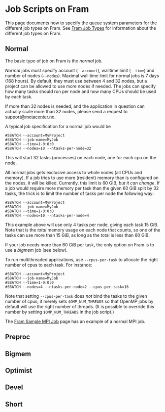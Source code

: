 # Job Scripts on Fram

This page documents how to specify the queue system parameters for the
different job types on Fram.  See [Fram Job Types](fram_job_types.md)
for information about the different job types on Fram.

## Normal
The basic type of job on Fram is the *normal* job.

*Normal* jobs must specify account (`--account`), walltime limit
(`--time`) and number of nodes (`--nodes`).  Maximal wall time limit
for normal jobs is 7 days (168 hours).  By default, they must use
between 4 and 32 nodes, but a project can be allowed to use more nodes
if needed. The jobs can specify how many tasks should run per node and
how many CPUs should be used by each task.

If more than 32 nodes is needed, and the application in question can
actually scale more than 32 nodes, please send a request to
<support@metacenter.no>.

A typical job specification for a normal job would be

	#SBATCH --account=MyProject
	#SBATCH --job-name=MyJob
	#SBATCH --time=1-0:0:0
	#SBATCH --nodes=10 --ntasks-per-node=32

This will start 32 tasks (processes) on each node, one for each cpu on the node.

All normal jobs gets exclusive access to whole nodes (all CPUs and
memory).  If a job tries to use more (resident) memory than is
configured on the nodes, it will be killed.  Currently, this limit is
60 GiB, *but it can change*.  If a job would require more memory per
task than the given 60 GiB split by 32 tasks, the trick is to limit the
number of tasks per node the following way:

	#SBATCH --account=MyProject
	#SBATCH --job-name=MyJob
	#SBATCH --time=1-0:0:0
	#SBATCH --nodes=10 --ntasks-per-node=4

This example above will use only 4 tasks per node, giving each task 15
GiB.  Note that is the _total_ memory usage on each node that counts,
so one of the tasks can use more than 15 GiB, as long as the total is
less than 60 GiB.

If your job needs more than 60 GiB per task, the only option on Fram
is to use a *bigmem* job (see below).

To run multithreaded applications, use `--cpus-per-task` to allocate
the right number of cpus to each task.  For instance:

	#SBATCH --account=MyProject
	#SBATCH --job-name=MyJob
	#SBATCH --time=1-0:0:0
	#SBATCH --nodes=4 --ntasks-per-node=2 --cpus-per-task=16

Note that setting `--cpus-per-task` does *not* bind the tasks to the
given number of cpus; it merely sets `$OMP_NUM_THREADS` so that OpenMP
jobs by default will use the right number of threads.  (It is possible
to override this number by setting `$OMP_NUM_THREADS` in the job
script.)

The [Fram Sample MPI Job](fram_sample_mpi_job.md) page has an example
of a normal MPI job.


## Preproc

## Bigmem

## Optimist

## Devel

## Short
